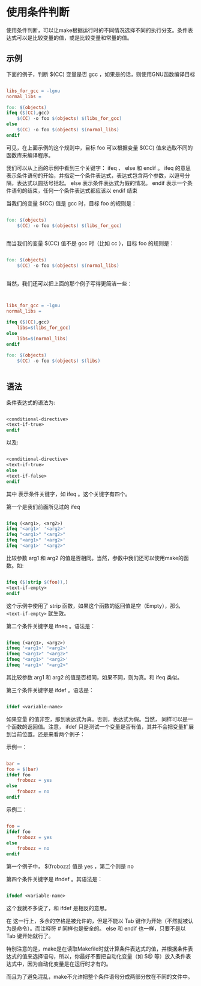 # 使用条件判断


使用条件判断，可以让make根据运行时的不同情况选择不同的执行分支。条件表达式可以是比较变量的值，或是比较变量和常量的值。

## 示例

下面的例子，判断 $(CC) 变量是否 gcc ，如果是的话，则使用GNU函数编译目标

```makefile

libs_for_gcc = -lgnu
normal_libs =

foo: $(objects)
ifeq ($(CC),gcc)
    $(CC) -o foo $(objects) $(libs_for_gcc)
else
    $(CC) -o foo $(objects) $(normal_libs)
endif

```

可见，在上面示例的这个规则中，目标 foo 可以根据变量 $(CC) 值来选取不同的函数库来编译程序。

我们可以从上面的示例中看到三个关键字： ifeq 、 else 和 endif 。 ifeq 的意思表示条件语句的开始，并指定一个条件表达式，表达式包含两个参数，以逗号分隔，表达式以圆括号括起。 else 表示条件表达式为假的情况。 endif 表示一个条件语句的结束，任何一个条件表达式都应该以 endif 结束

当我们的变量 $(CC) 值是 gcc 时，目标 foo 的规则是：

```makefile

foo: $(objects)
    $(CC) -o foo $(objects) $(libs_for_gcc)
	
```

而当我们的变量 $(CC) 值不是 gcc 时（比如 cc ），目标 foo 的规则是：

```makefile

foo: $(objects)
    $(CC) -o foo $(objects) $(normal_libs)
	
```

当然，我们还可以把上面的那个例子写得更简洁一些：

```makefile


libs_for_gcc = -lgnu
normal_libs =

ifeq ($(CC),gcc)
    libs=$(libs_for_gcc)
else
    libs=$(normal_libs)
endif

foo: $(objects)
    $(CC) -o foo $(objects) $(libs)
	
```

## 语法

条件表达式的语法为:

```makefile

<conditional-directive>
<text-if-true>
endif

```

以及:

```makefile

<conditional-directive>
<text-if-true>
else
<text-if-false>
endif


```

其中 <conditional-directive> 表示条件关键字，如 ifeq 。这个关键字有四个。

第一个是我们前面所见过的 ifeq

```makefile

ifeq (<arg1>, <arg2>)
ifeq '<arg1>' '<arg2>'
ifeq "<arg1>" "<arg2>"
ifeq "<arg1>" '<arg2>'
ifeq '<arg1>' "<arg2>"

```

比较参数 arg1 和 arg2 的值是否相同。当然，参数中我们还可以使用make的函数。如:


```makefile

ifeq ($(strip $(foo)),)
<text-if-empty>
endif

```

这个示例中使用了 strip 函数，如果这个函数的返回值是空（Empty），那么 `<text-if-empty>` 就生效。

第二个条件关键字是 ifneq 。语法是：

```makefile

ifneq (<arg1>, <arg2>)
ifneq '<arg1>' '<arg2>'
ifneq "<arg1>" "<arg2>"
ifneq "<arg1>" '<arg2>'
ifneq '<arg1>' "<arg2>"

```

其比较参数 arg1 和 arg2 的值是否相同，如果不同，则为真。和 ifeq 类似。

第三个条件关键字是 ifdef 。语法是：

```makefile

ifdef <variable-name>

```

如果变量 <variable-name> 的值非空，那到表达式为真。否则，表达式为假。当然， <variable-name> 同样可以是一个函数的返回值。注意， ifdef 只是测试一个变量是否有值，其并不会把变量扩展到当前位置。还是来看两个例子：

示例一：

```makefile

bar =
foo = $(bar)
ifdef foo
    frobozz = yes
else
    frobozz = no
endif

```

示例二：

```makefile

foo =
ifdef foo
    frobozz = yes
else
    frobozz = no
endif

```

第一个例子中， $(frobozz) 值是 yes ，第二个则是 no

第四个条件关键字是 ifndef 。其语法是：

```makefile

ifndef <variable-name>

```

这个我就不多说了，和 ifdef 是相反的意思。

在 <conditional-directive> 这一行上，多余的空格是被允许的，但是不能以 Tab 键作为开始（不然就被认为是命令）。而注释符 # 同样也是安全的。 else 和 endif 也一样，只要不是以 Tab 键开始就行了。

特别注意的是，make是在读取Makefile时就计算条件表达式的值，并根据条件表达式的值来选择语句，所以，你最好不要把自动化变量（如 $@ 等）放入条件表达式中，因为自动化变量是在运行时才有的。

而且为了避免混乱，make不允许把整个条件语句分成两部分放在不同的文件中。

